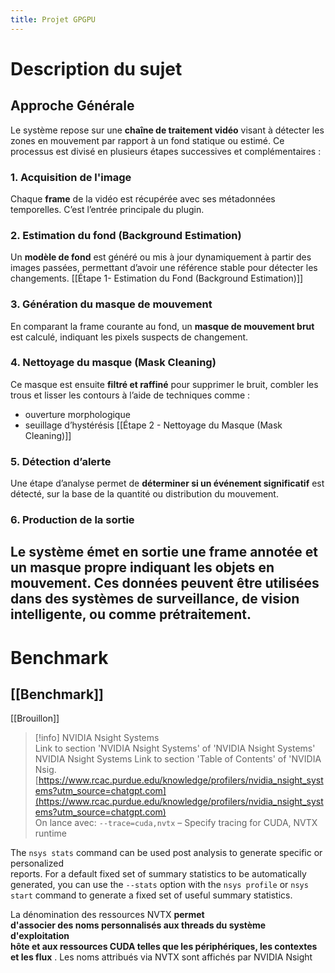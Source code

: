 ```yaml
---
title: Projet GPGPU
---
```

# Description du sujet
## Approche Générale
Le système repose sur une **chaîne de traitement vidéo** visant à détecter les zones en mouvement par rapport à un fond statique ou estimé. Ce processus est divisé en plusieurs étapes successives et complémentaires :
### 1. Acquisition de l'image
Chaque **frame** de la vidéo est récupérée avec ses métadonnées temporelles. C’est l’entrée principale du plugin.
### 2. Estimation du fond (Background Estimation)
Un **modèle de fond** est généré ou mis à jour dynamiquement à partir des images passées, permettant d’avoir une référence stable pour détecter les changements.
[[Étape 1- Estimation du Fond (Background Estimation)]]
### 3. Génération du masque de mouvement
En comparant la frame courante au fond, un **masque de mouvement brut** est calculé, indiquant les pixels suspects de changement.
### 4. Nettoyage du masque (Mask Cleaning)
Ce masque est ensuite **filtré et raffiné** pour supprimer le bruit, combler les trous et lisser les contours à l’aide de techniques comme :
- ouverture morphologique
- seuillage d’hystérésis
[[Étape 2 - Nettoyage du Masque (Mask Cleaning)]]
### 5. Détection d’alerte
Une étape d’analyse permet de **déterminer si un événement significatif** est détecté, sur la base de la quantité ou distribution du mouvement.
### 6. Production de la sortie
Le système émet en sortie une **frame annotée** et un **masque propre** indiquant les objets en mouvement. Ces données peuvent être utilisées dans des systèmes de surveillance, de vision intelligente, ou comme prétraitement.
---
# Benchmark
[[Benchmark]]
---
  
  
[[Brouillon]]

> [!info] NVIDIA Nsight Systems  
> Link to section &#039;NVIDIA Nsight Systems&#039; of &#039;NVIDIA Nsight Systems&#039; NVIDIA Nsight Systems Link to section &#039;Table of Contents&#039; of &#039;NVIDIA Nsig.  
> [https://www.rcac.purdue.edu/knowledge/profilers/nvidia_nsight_systems?utm_source=chatgpt.com](https://www.rcac.purdue.edu/knowledge/profilers/nvidia_nsight_systems?utm_source=chatgpt.com)  
On lance avec:
`--trace=cuda,nvtx` – Specify tracing for CUDA, NVTX runtime
  
The `nsys stats` command can be used post analysis to generate specific or personalized  
reports. For a default fixed set of summary statistics to be automatically generated, you can use the `--stats` option with the `nsys profile` or `nsys start` command to generate a fixed set of useful summary statistics.
  
La dénomination des ressources NVTX **permet**  
**d'associer des noms personnalisés aux threads du système d'exploitation**  
**hôte et aux ressources CUDA telles que les périphériques, les contextes**  
**et les flux** . Les noms attribués via NVTX sont affichés par NVIDIA Nsight
